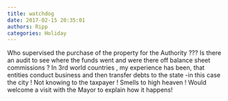 ```yaml
---
title: watchdog
date: 2017-02-15 20:35:01
authors: Ripp
categories: Holiday
---
```


 Who supervised the purchase of the property for the Authority ??? Is there an audit to see where the funds went and were there off balance sheet commissions ?  In 3rd world countries , my experience has been, that entities conduct business and then transfer debts to the state -in this case the city ! Not knowing to the taxpayer ! Smells to high heaven !
Would welcome a visit with the Mayor to explain how it happens!